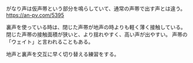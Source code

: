 がなり声は仮声帯という部分を鳴らしていて、通常の声帯で出す声とは違う。
https://an-pv.com/5395

裏声を使っている時は、閉じた声帯が地声の時よりも軽く薄く接触している。
閉じた声帯の接触面積が狭いと、より揺れやすく、高い声が出やすい。
声帯の「ウェイト」と言われることもある。

地声と裏声を交互に早く切り替える練習をする。
